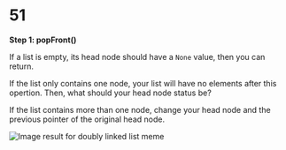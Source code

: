# 51

**Step 1: popFront\(\)**

If a list is empty, its head node should have a `None` value, then you can return.

If the list only contains one node, your list will have no elements after this opertion. Then, what should your head node status be?

If the list contains more than one node, change your head node and the previous pointer of the original head node.

![Image result for doubly linked list meme](https://pics.me.me/thumb_when-you-pop-the-headofa-linked-list-le-2nd-node-62808959.png)

